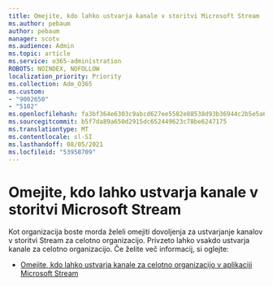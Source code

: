 ```yaml
---
title: Omejite, kdo lahko ustvarja kanale v storitvi Microsoft Stream
ms.author: pebaum
author: pebaum
manager: scotv
ms.audience: Admin
ms.topic: article
ms.service: o365-administration
ROBOTS: NOINDEX, NOFOLLOW
localization_priority: Priority
ms.collection: Adm_O365
ms.custom:
- "9002650"
- "5102"
ms.openlocfilehash: fa3bf364e6303c9abcd627ee5582e88538d93b36944c2b5e5a6e1bedeee630cc
ms.sourcegitcommit: b5f7da89a650d2915dc652449623c78be6247175
ms.translationtype: MT
ms.contentlocale: sl-SI
ms.lasthandoff: 08/05/2021
ms.locfileid: "53958709"
---
```

# <a name="restrict-who-can-create-channels-in-microsoft-stream"></a>Omejite, kdo lahko ustvarja kanale v storitvi Microsoft Stream

Kot organizacija boste morda želeli omejiti dovoljenja za ustvarjanje kanalov v storitvi Stream za celotno organizacijo. Privzeto lahko vsakdo ustvarja kanale za celotno organizacijo. Če želite več informacij, si oglejte:

- [Omejite, kdo lahko ustvarja kanale za celotno organizacijo v aplikaciji Microsoft Stream](https://docs.microsoft.com/stream/restrict-companywide-channels)
